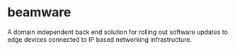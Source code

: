 # beamware
A domain independent back end solution for rolling out software updates to edge devices connected to IP based networking infrastructure.
